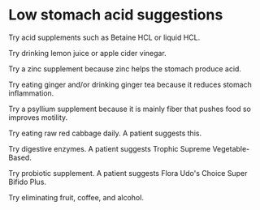# Low stomach acid suggestions

Try acid supplements such as Betaine HCL or liquid HCL.

Try drinking lemon juice or apple cider vinegar.

Try a zinc supplement because zinc helps the stomach produce acid.

Try eating ginger and/or drinking ginger tea because it reduces stomach inflammation.

Try a psyllium supplement because it is mainly fiber that pushes food so improves motility.

Try eating raw red cabbage daily. A patient suggests this.

Try digestive enzymes. A patient suggests Trophic Supreme Vegetable-Based.

Try probiotic supplement. A patient suggests Flora Udo's Choice Super Bifido Plus.

Try eliminating fruit, coffee, and alcohol.
